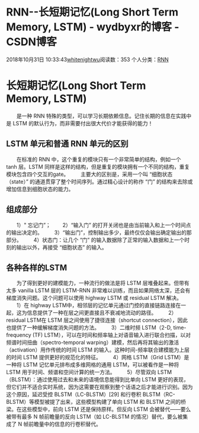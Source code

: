 # RNN--长短期记忆(Long Short Term Memory, LSTM) - wydbyxr的博客 - CSDN博客
2018年10月31日 10:33:43[whitenightwu](https://me.csdn.net/wydbyxr)阅读数：353
个人分类：[RNN](https://blog.csdn.net/wydbyxr/article/category/8286658)
# 长短期记忆(Long Short Term Memory, LSTM)
  是一种 RNN 特殊的类型，可以学习长期依赖信息。记住长期的信息在实践中是 LSTM 的默认行为，而非需要付出很大代价才能获得的能力！
## LSTM 单元和普通 RNN 单元的区别
  在标准的 RNN 中，这个重复的模块只有一个非常简单的结构，例如一个 tanh 层。LSTM 同样是这样的结构，但是重复的模块拥有一个不同的结构，重复模块包含四个交互的gate。
  主要大的区别是，采用一个叫 “细胞状态（state）” 的通道贯穿了整个时间序列。通过精心设计的称作 “门” 的结构来去除或增加信息到细胞状态的能力。
## 组成部分
  1）" 忘记门”；
  2）“输入门” 的打开关闭也是由当前输入和上一个时间点的输出决定的。
  3）“输出门”，控制输出多少，最终仅仅会输出确定输出的那部分。
  4）状态门：让几个 “门” 的输入数据除了正常的输入数据和上一个时刻的输出以外，再接受 “细胞状态” 的输入。
## 各种各样的LSTM
  为了得到更好的建模能力，一种流行的做法是将 LSTM 层堆叠起来。但带有太多 vanilla LSTM 层的 LSTM-RNN 非常难以训练，而且如果网络太深，还会有梯度消失问题。这个问题可以使用 highway LSTM 或 residual LSTM 解决。
  1）在 highway LSTM中，相邻层的记忆单元通过门控的直接链路连接在一起，这为信息提供了一种在层之间更直接且不衰减地流动的路径。
  2）residual LSTM在 LSTM 层之间使用了捷径连接（shortcut connection），因此也提供了一种缓解梯度消失问题的方法。
  3）二维时频 LSTM（2-D, time-frequency (TF) LSTM），可以在时间和频率轴上对语音输入进行联合扫描，以对频谱时间扭曲（spectro-temporal warping）建模，然后再将其输出的激活（activation）用作传统的时间 LSTM 的输入。这种时间-频率联合建模能为上层的时间 LSTM 提供更好的规范化的特征。
  4）网格 LSTM（Grid LSTM）是一种将 LSTM 记忆单元排布成多维网格的通用 LSTM，可以被看作是一种将 LSTM 用于时间、频谱和空间计算的统一方法。
  5）尽管双向 LSTM（BLSTM）：通过使用过去和未来的语境信息能得到比单向 LSTM 更好的表现，但它们并不适合实时系统，因为这需要在观察到整个话语之后才能进行识别。因为这个原因，延迟受控 BLSTM（LC-BLSTM）[29] 和行卷积 BLSTM（RC-BLSTM）等模型被提了出来，这些模型构建了单向 LSTM 和 BLSTM 之间的桥梁。在这些模型中，前向 LSTM 还是保持原样。但反向 LSTM 会被替代——要么被带有最多 N 帧前瞻量的反向 LSTM（如 LC-BLSTM 的情况）替代，要么被集成了 N 帧前瞻量中的信息的行卷积替代。
